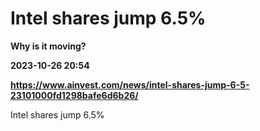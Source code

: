 # Intel shares jump 6.5%
**Why is it moving?**

**2023-10-26 20:54**

**https://www.ainvest.com/news/intel-shares-jump-6-5-23101000fd1298bafe6d6b26/**

Intel shares jump 6.5%